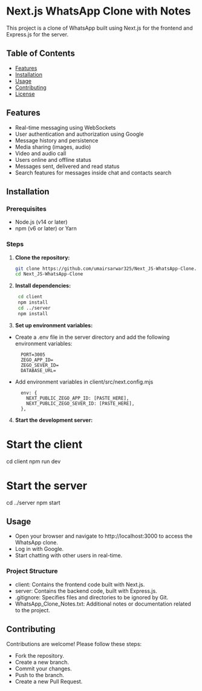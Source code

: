 # Next.js WhatsApp Clone with Notes

This project is a clone of WhatsApp built using Next.js for the frontend and Express.js for the server.

## Table of Contents

- [Features](#features)
- [Installation](#installation)
- [Usage](#usage)
- [Contributing](#contributing)
- [License](#license)

## Features

- Real-time messaging using WebSockets
- User authentication and authorization using Google
- Message history and persistence
- Media sharing (images, audio)
- Video and audio call
- Users online and offline status
- Messages sent, delivered and read status
- Search features for messages inside chat and contacts search

## Installation

### Prerequisites

- Node.js (v14 or later)
- npm (v6 or later) or Yarn

### Steps

1. **Clone the repository:**
   
   ```bash
   git clone https://github.com/umairsarwar325/Next_JS-WhatsApp-Clone.git
   cd Next_JS-WhatsApp-Clone
   ```
   
2. **Install dependencies:**
   
   ```bash
    cd client
    npm install
    cd ../server
    npm install
   ```
3. **Set up environment variables:**
   
- Create a .env file in the server directory and add the following environment variables:
  ```
    PORT=3005
    ZEGO_APP_ID=
    ZEGO_SEVER_ID=
    DATABASE_URL=
  ```
- Add environment variables in client/src/next.config.mjs
  ```
    env: {
      NEXT_PUBLIC_ZEGO_APP_ID: [PASTE_HERE],
      NEXT_PUBLIC_ZEGO_SEVER_ID: [PASTE_HERE],
    },
  ```
    
4. **Start the development server:**

# Start the client
cd client
npm run dev

# Start the server
cd ../server
npm start

## Usage
   
- Open your browser and navigate to http://localhost:3000 to access the WhatsApp clone.
- Log in with Google.
- Start chatting with other users in real-time.

### Project Structure
- client: Contains the frontend code built with Next.js.
- server: Contains the backend code, built with Express.js.
- .gitignore: Specifies files and directories to be ignored by Git.
- WhatsApp_Clone_Notes.txt: Additional notes or documentation related to the project.

## Contributing

Contributions are welcome! Please follow these steps:

- Fork the repository.
- Create a new branch.
- Commit your changes.
- Push to the branch.
- Create a new Pull Request.
